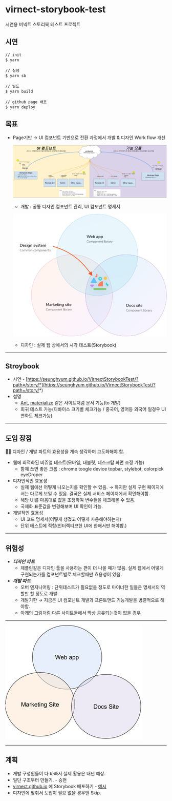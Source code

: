 # virnect-storybook-test

시연용 버넥트 스토리북 테스트 프로젝트

## 시연

```shell
// init
$ yarn

// 실행
$ yarn sb

// 빌드
$ yarn build

// github page 배포
$ yarn deploy
```

## 목표

- Page기반 → UI 컴포넌트 기반으로 전환 과정에서 개발 & 디자인 Work flow 개선

    ![./Workflow_Storybook_Verdaccio.png](Workflow_Storybook_Verdaccio.png)

    - 개발 : 공통 디자인 컴포넌트 관리, UI 컴포넌트 명세서

    ![./design-system-contents.jpg](design-system-contents.jpg)

    - 디자인 : 실제 웹 상에서의 시각 테스트(Storybook)

---

## Stroybook

- 시연 - [https://seunghyum.github.io/VirnectStorybookTest/?path=/story/*](https://seunghyum.github.io/VirnectStorybookTest/?path=/story/*)
- 설명
    - [Ant](https://ant.design/docs/react/introduce), [materialize](https://material.io/components/) 같은 사이트처럼 문서 기능(to 개발)
    - 회귀 테스트 가능(디바이스 크기별 체크가능 / 중국어, 영어등 외국어 일경우 UI 변화도 체크가능)

---

## 도입 장점

🐱‍👤 디자인 / 개발 파트의 효용성을 계속 생각하며 고도화해야 함.

- 웹에 최적화된 비쥬얼 테스트(모바일, 태블릿, 데스크탑 화면 조정 가능)
    - 함께 쓰면 좋은 크롬 : chrome toogle device topbar, stylebot, colorpick eyeDroper
- 디자인적인 효용성
    - 실제 웹에선 어떻게 나오는지를 확인할 수 있음. → 하지만 실제 구현 페이지에서는 다르게 보일 수 있음. 결국은 실제 서비스 페이지에서 확인해야함.
    - 해당 UI를 마음대로 값을 조정하여 변수들을 체크해볼 수 있음.
    - 국제화 표준값을 변경해보며 UI 확인이 가능.
- 개발적인 효용성
    - UI 코드 명세서(어떻게 생겼고 어떻게 사용해야하는지)
    - 단위 테스트에 적합(인터렉티브한 UI에 한해서만 해야함.)

---

## 위험성

- ***디자인 파트***
    - 제플린같은 디자인 툴을 사용하는 편이 더 나을 때가 많음. 실제 웹에서 어떻게 구현되는가를 컴포넌트별로 체크할때만 효용성이 있음.
- ***개발 파트***
    - 오버 엔지니어링 : 단위테스트가 필요없을 정도로 마이너한 일들은 명세서의 역할만 할 정도로 개발.
    - 개발기한 → 지금은 UI 컴포넌트 개발과 프론트앤드 기능개발을 병렬적으로 해야함.
    - 아래의 그림처럼 다른 사이트들에서 막상 공유되는것이 없을 경우

---

![./bad_case.png](bad_case.png)

---

## 계획

- 개발 구성원들이 다 바빠서 실제 활용은 내년 예상.
- 일단 구조부터 만들기. - 승현
- [virnect.github.io](http://virnect.github.io) 에 Storybook 배포하기 - [예시](https://seunghyum.github.io/VirnectStorybookTest/?path=/story/alerts--default)
- 디자인에 맞춰서 도입이 필요 없을 경우엔 Skip.